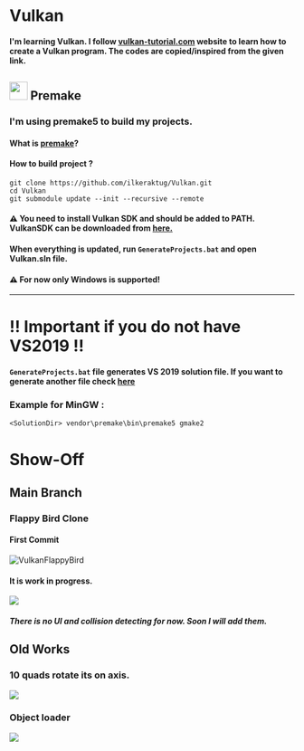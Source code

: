 # Vulkan
#### I'm learning Vulkan. I follow [vulkan-tutorial.com](https://vulkan-tutorial.com/) website to learn how to create a Vulkan program. The codes are copied/inspired from the given link.

## <img src="https://premake.github.io/premake-logo.png" width=32 /> Premake
### I'm using premake5 to build my projects. 
#### What is [premake](https://github.com/premake/premake-core/wiki)?
#### How to build project ?
```
git clone https://github.com/ilkeraktug/Vulkan.git
cd Vulkan
git submodule update --init --recursive --remote
```
#### ⚠️ You need to install Vulkan SDK and should be added to PATH. VulkanSDK can be downloaded from [here.](https://www.lunarg.com/vulkan-sdk/)
#### When everything is updated, run ```GenerateProjects.bat``` and open Vulkan.sln file.
#### ⚠️ For now only Windows is supported!
___

# ‼️ Important if you do not have VS2019 ‼️
#### ```GenerateProjects.bat``` file generates VS 2019 solution file. If you want to generate another file check [here](https://github.com/premake/premake-core/wiki/Using-Premake)

### Example for MinGW : 
```
<SolutionDir> vendor\premake\bin\premake5 gmake2

```
# Show-Off

## Main Branch
### Flappy Bird Clone

#### First Commit
![VulkanFlappyBird](https://user-images.githubusercontent.com/63074357/117894685-956a3880-b2c5-11eb-898c-fa338b940228.png)


#### It is work in progress.
![](https://media.giphy.com/media/xXb7TnmRYAsqZ1XcZK/giphy.gif)
##### There is no UI and collision detecting for now. Soon I will add them. 


## Old Works
### 10 quads rotate its on axis.
![](https://media.giphy.com/media/JJxcYghZDe8AEXRSkF/giphy.gif)

### Object loader
![](https://media.giphy.com/media/qlLTXPyte5RcKfyGUH/giphy.gif)
